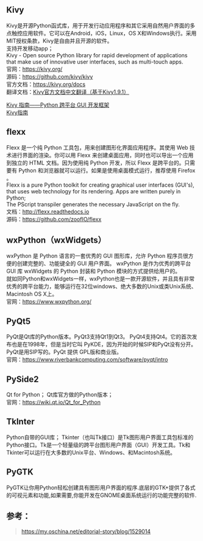 

## Kivy
Kivy是开源Python函式库，用于开发行动应用程序和其它采用自然用户界面的多点触控应用软件。它可以在Android，iOS，Linux，OS X和Windows执行。采用MIT授权条款，Kivy是自由并且开源的软件。  
支持开发移动app；  
Kivy - Open source Python library for rapid development of applications
that make use of innovative user interfaces, such as multi-touch apps.  
官网：<https://kivy.org/>  
源码：<https://github.com/kivy/kivy>  
官方文档：<https://kivy.org/docs>  
翻译文档：[Kivy官方文档中文翻译（基于Kivy1.9.1）](https://www.kancloud.cn/gthank/kivydoc)

[Kivy 指南——Python 跨平台 GUI 开发框架](http://www.tuicool.com/articles/zYr6ruR)   
[Kivy指南](https://muxuezi.github.io/posts/kivy-perface.html?utm_source=tuicool&utm_medium=referral)  
 
## flexx
Flexx 是一个纯 Python 工具包，用来创建图形化界面应用程序。其使用 Web 技术进行界面的渲染。你可以用 Flexx 来创建桌面应用，同时也可以导出一个应用到独立的 HTML 文档。因为使用纯 Python 开发，所以 Flexx 是跨平台的。只需要有 Python 和浏览器就可以运行。如果是使用桌面模式运行，推荐使用 Firefox 。  
Flexx is a pure Python toolkit for creating graphical user interfaces (GUI's), that uses web technology for its rendering. Apps are written purely in Python;   
The PScript transpiler generates the necessary JavaScript on the fly.  
文档：<http://flexx.readthedocs.io>    
源码：<https://github.com/zoofIO/flexx>   

## wxPython（wxWidgets）
wxPython 是 Python 语言的一套优秀的 GUI 图形库，允许 Python 程序员很方便的创建完整的、功能键全的  GUI 用户界面。 wxPython 是作为优秀的跨平台 GUI 库 wxWidgets 的 Python 封装和 Python 模块的方式提供给用户的。  
就如同Python和wxWidgets一样，wxPython也是一款开源软件，并且具有非常优秀的跨平台能力，能够运行在32位windows、绝大多数的Unix或类Unix系统、Macintosh OS X上。   
官网：<https://www.wxpython.org/>

## PyQt5
PyQt是Qt库的Python版本。PyQt3支持Qt1到Qt3。 PyQt4支持Qt4。它的首次发布也是在1998年，但是当时它叫 PyKDE，因为开始的时候SIP和PyQt没有分开。PyQt是用SIP写的。PyQt 提供 GPL版和商业版。  
官网：<https://www.riverbankcomputing.com/software/pyqt/intro>  

## PySide2
Qt for Python； 
Qt库官方做的Python版本；   
官网：<https://wiki.qt.io/Qt_for_Python>

## TkInter
Python自带的GUI库；
Tkinter（也叫Tk接口）是Tk图形用户界面工具包标准的Python接口。Tk是一个轻量级的跨平台图形用户界面（GUI）开发工具。Tk和Tkinter可以运行在大多数的Unix平台、Windows、和Macintosh系统。

## PyGTK
PyGTK让你用Python轻松创建具有图形用户界面的程序.底层的GTK+提供了各式的可视元素和功能,如果需要,你能开发在GNOME桌面系统运行的功能完整的软件.



## 参考：

> <https://my.oschina.net/editorial-story/blog/1529014>

